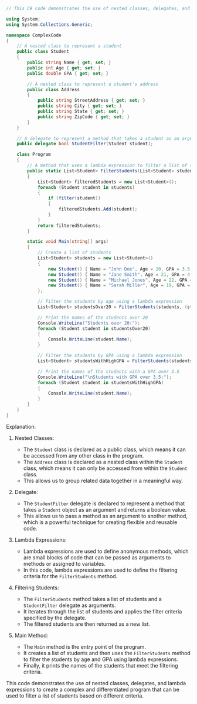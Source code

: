 ```csharp
// This C# code demonstrates the use of nested classes, delegates, and lambda expressions to create a complex and differentiated program.

using System;
using System.Collections.Generic;

namespace ComplexCode
{
    // A nested class to represent a student
    public class Student
    {
        public string Name { get; set; }
        public int Age { get; set; }
        public double GPA { get; set; }

        // A nested class to represent a student's address
        public class Address
        {
            public string StreetAddress { get; set; }
            public string City { get; set; }
            public string State { get; set; }
            public string ZipCode { get; set; }
        }
    }

    // A delegate to represent a method that takes a student as an argument and returns a boolean
    public delegate bool StudentFilter(Student student);

    class Program
    {
        // A method that uses a lambda expression to filter a list of students based on a specified criteria
        public static List<Student> FilterStudents(List<Student> students, StudentFilter filter)
        {
            List<Student> filteredStudents = new List<Student>();
            foreach (Student student in students)
            {
                if (filter(student))
                {
                    filteredStudents.Add(student);
                }
            }
            return filteredStudents;
        }

        static void Main(string[] args)
        {
            // Create a list of students
            List<Student> students = new List<Student>()
            {
                new Student() { Name = "John Doe", Age = 20, GPA = 3.5 },
                new Student() { Name = "Jane Smith", Age = 21, GPA = 4.0 },
                new Student() { Name = "Michael Jones", Age = 22, GPA = 3.8 },
                new Student() { Name = "Sarah Miller", Age = 19, GPA = 3.2 }
            };

            // Filter the students by age using a lambda expression
            List<Student> studentsOver20 = FilterStudents(students, (student) => student.Age > 20);

            // Print the names of the students over 20
            Console.WriteLine("Students over 20:");
            foreach (Student student in studentsOver20)
            {
                Console.WriteLine(student.Name);
            }

            // Filter the students by GPA using a lambda expression
            List<Student> studentsWithHighGPA = FilterStudents(students, (student) => student.GPA > 3.5);

            // Print the names of the students with a GPA over 3.5
            Console.WriteLine("\nStudents with GPA over 3.5:");
            foreach (Student student in studentsWithHighGPA)
            {
                Console.WriteLine(student.Name);
            }
        }
    }
}
```

Explanation:

1. Nested Classes:
   - The `Student` class is declared as a public class, which means it can be accessed from any other class in the program.
   - The `Address` class is declared as a nested class within the `Student` class, which means it can only be accessed from within the `Student` class.
   - This allows us to group related data together in a meaningful way.

2. Delegate:
   - The `StudentFilter` delegate is declared to represent a method that takes a `Student` object as an argument and returns a boolean value.
   - This allows us to pass a method as an argument to another method, which is a powerful technique for creating flexible and reusable code.

3. Lambda Expressions:
   - Lambda expressions are used to define anonymous methods, which are small blocks of code that can be passed as arguments to methods or assigned to variables.
   - In this code, lambda expressions are used to define the filtering criteria for the `FilterStudents` method.

4. Filtering Students:
   - The `FilterStudents` method takes a list of students and a `StudentFilter` delegate as arguments.
   - It iterates through the list of students and applies the filter criteria specified by the delegate.
   - The filtered students are then returned as a new list.

5. Main Method:
   - The `Main` method is the entry point of the program.
   - It creates a list of students and then uses the `FilterStudents` method to filter the students by age and GPA using lambda expressions.
   - Finally, it prints the names of the students that meet the filtering criteria.

This code demonstrates the use of nested classes, delegates, and lambda expressions to create a complex and differentiated program that can be used to filter a list of students based on different criteria.